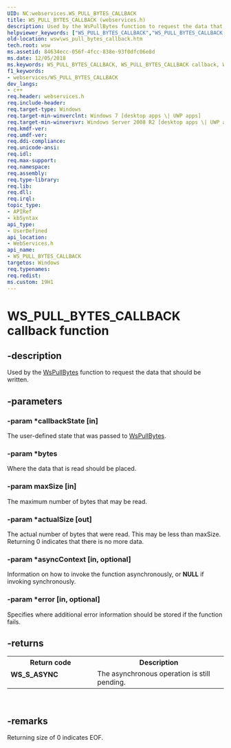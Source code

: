 ```yaml
---
UID: NC:webservices.WS_PULL_BYTES_CALLBACK
title: WS_PULL_BYTES_CALLBACK (webservices.h)
description: Used by the WsPullBytes function to request the data that should be written.helpviewer_keywords: ["WS_PULL_BYTES_CALLBACK","WS_PULL_BYTES_CALLBACK callback","WS_PULL_BYTES_CALLBACK callback function [Web Services for Windows]","webservices/WS_PULL_BYTES_CALLBACK","wsw.ws_pull_bytes_callback"]
old-location: wsw\ws_pull_bytes_callback.htm
tech.root: wsw
ms.assetid: 84634ecc-056f-4fcc-838e-93f0dfc06e8d
ms.date: 12/05/2018
ms.keywords: WS_PULL_BYTES_CALLBACK, WS_PULL_BYTES_CALLBACK callback, WS_PULL_BYTES_CALLBACK callback function [Web Services for Windows], webservices/WS_PULL_BYTES_CALLBACK, wsw.ws_pull_bytes_callback
f1_keywords:
- webservices/WS_PULL_BYTES_CALLBACK
dev_langs:
- c++
req.header: webservices.h
req.include-header: 
req.target-type: Windows
req.target-min-winverclnt: Windows 7 [desktop apps \| UWP apps]
req.target-min-winversvr: Windows Server 2008 R2 [desktop apps \| UWP apps]
req.kmdf-ver: 
req.umdf-ver: 
req.ddi-compliance: 
req.unicode-ansi: 
req.idl: 
req.max-support: 
req.namespace: 
req.assembly: 
req.type-library: 
req.lib: 
req.dll: 
req.irql: 
topic_type:
- APIRef
- kbSyntax
api_type:
- UserDefined
api_location:
- WebServices.h
api_name:
- WS_PULL_BYTES_CALLBACK
targetos: Windows
req.typenames: 
req.redist: 
ms.custom: 19H1
---
```


# WS_PULL_BYTES_CALLBACK callback function


## -description


Used by the <a href="https://docs.microsoft.com/windows/desktop/api/webservices/nf-webservices-wspullbytes">WsPullBytes</a> function to request 
        the data that should be written.
      


## -parameters




### -param *callbackState [in]

The user-defined state that was passed to <a href="https://docs.microsoft.com/windows/desktop/api/webservices/nf-webservices-wspullbytes">WsPullBytes</a>.
        


### -param *bytes

Where the data that is read should be placed.
        


### -param maxSize [in]

The maximum number of bytes that may be read.
        


### -param *actualSize [out]

The actual number of bytes that were read.  This may be less than maxSize.  Returning 0
          indicates that there is no more data.
        


### -param *asyncContext [in, optional]

Information on how to invoke the function asynchronously, or <b>NULL</b> if invoking synchronously.


### -param *error [in, optional]

Specifies where additional error information should be stored if the function fails.
        


## -returns



<table>
<tr>
<th>Return code</th>
<th>Description</th>
</tr>
<tr>
<td width="40%">
<dl>
<dt><b>WS_S_ASYNC</b></dt>
</dl>
</td>
<td width="60%">
The asynchronous operation is still pending.
        

</td>
</tr>
</table>
 




## -remarks



Returning size of 0 indicates EOF.
      



